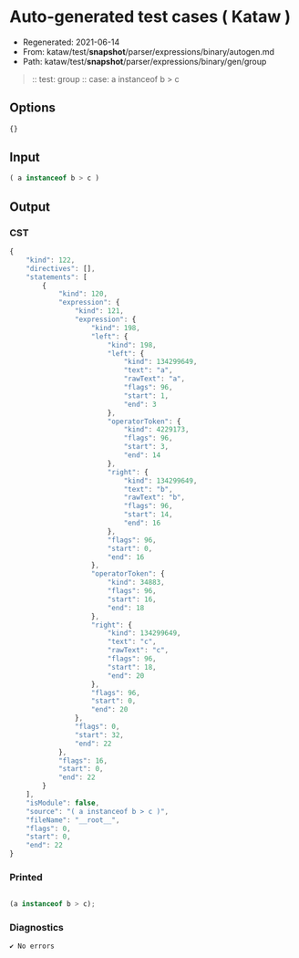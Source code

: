 # Auto-generated test cases ( Kataw )
- Regenerated: 2021-06-14
- From: kataw/test/__snapshot__/parser/expressions/binary/autogen.md
- Path: kataw/test/__snapshot__/parser/expressions/binary/gen/group
> :: test: group
> :: case: a instanceof b > c
## Options

`````js
{}
`````
## Input

`````js
( a instanceof b > c )
`````
## Output

### CST

```javascript
{
    "kind": 122,
    "directives": [],
    "statements": [
        {
            "kind": 120,
            "expression": {
                "kind": 121,
                "expression": {
                    "kind": 198,
                    "left": {
                        "kind": 198,
                        "left": {
                            "kind": 134299649,
                            "text": "a",
                            "rawText": "a",
                            "flags": 96,
                            "start": 1,
                            "end": 3
                        },
                        "operatorToken": {
                            "kind": 4229173,
                            "flags": 96,
                            "start": 3,
                            "end": 14
                        },
                        "right": {
                            "kind": 134299649,
                            "text": "b",
                            "rawText": "b",
                            "flags": 96,
                            "start": 14,
                            "end": 16
                        },
                        "flags": 96,
                        "start": 0,
                        "end": 16
                    },
                    "operatorToken": {
                        "kind": 34883,
                        "flags": 96,
                        "start": 16,
                        "end": 18
                    },
                    "right": {
                        "kind": 134299649,
                        "text": "c",
                        "rawText": "c",
                        "flags": 96,
                        "start": 18,
                        "end": 20
                    },
                    "flags": 96,
                    "start": 0,
                    "end": 20
                },
                "flags": 0,
                "start": 32,
                "end": 22
            },
            "flags": 16,
            "start": 0,
            "end": 22
        }
    ],
    "isModule": false,
    "source": "( a instanceof b > c )",
    "fileName": "__root__",
    "flags": 0,
    "start": 0,
    "end": 22
}
```

### Printed

```javascript

(a instanceof b > c);

```

### Diagnostics

```javascript
✔ No errors
```

